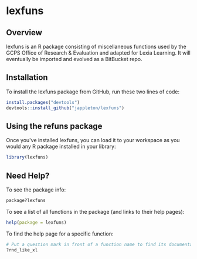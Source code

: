 # lexfuns

## Overview

lexfuns is an R package consisting of miscellaneous functions used by the GCPS Office of Research & Evaluation and adapted for Lexia Learning. It will eventually be imported and evolved as a BitBucket repo.

## Installation

To install the lexfuns package from GitHub, run these two lines of code:

``` r
install.packages("devtools")  
devtools::install_github("jappleton/lexfuns")
```

## Using the refuns package

Once you've installed lexfuns, you can load it to your workspace as you would any R package installed in your library:
``` r
library(lexfuns)
```

## Need Help?
To see the package info:
``` r
package?lexfuns
```

To see a list of all functions in the package (and links to their help pages):
``` r
help(package = lexfuns)
```

To find the help page for a specific function:
``` r
# Put a question mark in front of a function name to find its documentation. For example:
?rnd_like_xl
```
